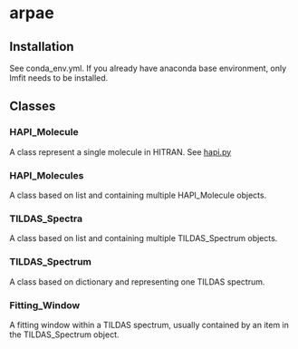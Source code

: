 # arpae
## Installation
See conda_env.yml. If you already have anaconda base environment, only lmfit needs to be installed.
## Classes
### HAPI_Molecule
A class represent a single molecule in HITRAN. See [hapi.py](https://hitran.org/static/hapi/hapi.py)
### HAPI_Molecules
A class based on list and containing multiple HAPI_Molecule objects.
### TILDAS_Spectra
A class based on list and containing multiple TILDAS_Spectrum objects.
### TILDAS_Spectrum
A class based on dictionary and representing one TILDAS spectrum.
### Fitting_Window
A fitting window within a TILDAS spectrum, usually contained by an item in the TILDAS_Spectrum object.
